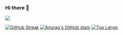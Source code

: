 ### Hi there 👋
![](https://komarev.com/ghpvc/?username=your-github-username&color=blue)


<!--
**AndreyKonovalenko/AndreyKonovalenko** is a ✨ _special_ ✨ repository because its `README.md` (this file) appears on your GitHub profile.

Here are some ideas to get you started:

- 🔭 I’m currently working on examinator app
- 🌱 I’m currently learning React, Express.js, Node.js, MongoDB.
- 👯 I’m looking to collaborate on ...
- 🤔 I’m looking for help with ...
- 💬 Ask me about ...
- 📫 How to reach me: ...
- 😄 Pronouns: ...
- ⚡ Fun fact: ...
-->


[![GitHub Streak](http://github-readme-streak-stats.herokuapp.com?user=AndreyKonovalenko&date_format=j%20M%5B%20Y%5D)](https://git.io/streak-stats)
[![Anurag's GitHub stats](https://github-readme-stats.vercel.app/api?username=AndreyKonovalenko)](https://github.com/anuraghazra/github-readme-stats)
[![Top Langs](https://github-readme-stats.vercel.app/api/top-langs/?username=AndreyKonovalenko&layout=compact)](https://github.com/anuraghazra/github-readme-stats)
